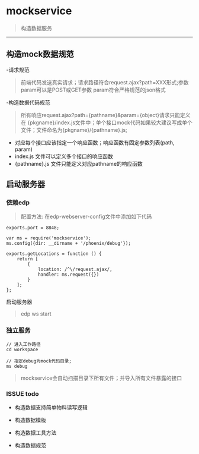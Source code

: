 mockservice
===========

> 构造数据服务

-----------------------

## 构造mock数据规范

-请求规范

>前端代码发送真实请求；请求路径符合request.ajax?path=XXX形式;参数param可以是POST或GET参数
param符合严格规范的json格式

-构造数据代码规范

> 所有响应request.ajax?path={pathname}&param={object}请求只能定义在 {pkgname}/index.js文件中；单个接口mock代码如果较大建议写成单个文件；文件命名为{pkgname}/{pathname}.js;

- 对应每个接口应该指定一个响应函数；响应函数有固定参数列表(path, param)
- index.js 文件可以定义多个接口的响应函数
- {pathname}.js 文件只能定义对应pathname的响应函数

## 启动服务器

### 依赖edp
> 配置方法: 在edp-webserver-config文件中添加如下代码

    exports.port = 8848;

    var ms = require('mockservice');
    ms.config({dir: __dirname + '/phoenix/debug'});

    exports.getLocations = function () {
        return [
            {
                location: /^\/request.ajax/, 
                handler: ms.request({})
            }
        ];
    };

启动服务器

> edp ws start

### 独立服务

    // 进入工作路径
    cd workspace

    // 指定debug为mock代码目录;
    ms debug

 > mockservice会自动扫描目录下所有文件；并导入所有文件暴露的接口

### ISSUE todo

- 构造数据支持简单物料读写逻辑

- 构造数据模版

- 构造数据工具方法

- 构造数据规范